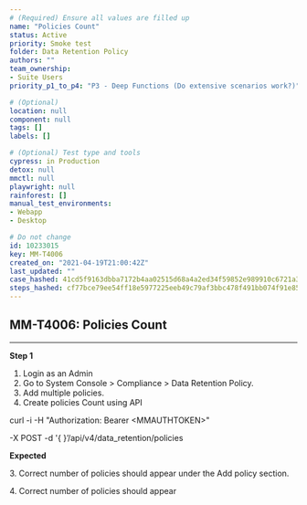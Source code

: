 ```yaml
---
# (Required) Ensure all values are filled up
name: "Policies Count"
status: Active
priority: Smoke test
folder: Data Retention Policy
authors: ""
team_ownership: 
- Suite Users
priority_p1_to_p4: "P3 - Deep Functions (Do extensive scenarios work?)"

# (Optional)
location: null
component: null
tags: []
labels: []

# (Optional) Test type and tools
cypress: in Production
detox: null
mmctl: null
playwright: null
rainforest: []
manual_test_environments: 
- Webapp
- Desktop

# Do not change
id: 10233015
key: MM-T4006
created_on: "2021-04-19T21:00:42Z"
last_updated: ""
case_hashed: 41cd5f9163dbba7172b4aa02515d68a4a2ed34f59852e989910c6721a3289deea9bfdff368e3232b64c0db47102295f2
steps_hashed: cf77bce79ee54ff18e5977225eeb49c79af3bbc478f491bb074f91e854643f0805ff1088a36ffd46ac056afa036e53e2
---
```


<!-- (Auto-generated) Based on frontmatter's "key" and "name" -->

## MM-T4006: Policies Count

---

**Step 1**

1. Login as an Admin
2. Go to System Console > Compliance > Data Retention Policy.
3. Add multiple policies.
4. Create policies Count using API

curl -i -H "Authorization: Bearer \<MMAUTHTOKEN>"

\-X POST -d '{ }’/api/v4/data\_retention/policies

**Expected**

3\. Correct number of policies should appear under the Add policy section.

4\. Correct number of policies should appear
